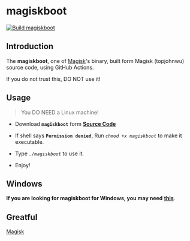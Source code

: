 # magiskboot
[![Build magiskboot](https://github.com/lhf277/magiskboot-linux/actions/workflows/build-magiskboot.yml/badge.svg)](https://github.com/lhf277/magiskboot-linux/actions/workflows/build-magiskboot.yml)

## Introduction
The **magiskboot**, one of [Magisk](https://github.com/topjohnwu/Magisk)'s binary, built form Magisk (topjohnwu) source code, using GitHub Actions.

If you do not trust this, DO NOT use it!

## Usage

> You DO NEED a Linux machine!

- Download **`magiskboot`** form [**Source Code**](https://github.com/magojohnji/magiskboot/archive/refs/heads/main.zip)

- If shell says **`Permission denied`**, Run *`chmod +x magiskboot`* to make it executable.

- Type *`./magiskboot`* to use it.

- Enjoy!

## Windows

**If you are looking for magiskboot for Windows, you may need** [**this**](https://github.com/svoboda18/magiskboot).

## Greatful
[Magisk](https://github.com/topjohnwu/Magisk)
